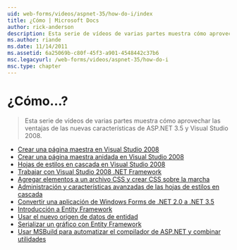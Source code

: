 ```yaml
---
uid: web-forms/videos/aspnet-35/how-do-i/index
title: ¿Cómo | Microsoft Docs
author: rick-anderson
description: Esta serie de vídeos de varias partes muestra cómo aprovechar las ventajas de las nuevas características de ASP.NET 3.5 y Visual Studio 2008.
ms.author: riande
ms.date: 11/14/2011
ms.assetid: 6a25069b-c80f-45f3-a901-4548442c37b6
msc.legacyurl: /web-forms/videos/aspnet-35/how-do-i
msc.type: chapter
---
```

<a name="how-do-i"></a>¿Cómo...?
====================
> Esta serie de vídeos de varias partes muestra cómo aprovechar las ventajas de las nuevas características de ASP.NET 3.5 y Visual Studio 2008.


- [Crear una página maestra en Visual Studio 2008](how-do-i-create-a-master-page-in-visual-studio-2008.md)
- [Crear una página maestra anidada en Visual Studio 2008](how-do-i-create-nested-master-page-in-visual-studio-2008.md)
- [Hojas de estilos en cascada en Visual Studio 2008](how-do-i-cascading-style-sheets-in-visual-studio-2008.md)
- [Trabajar con Visual Studio 2008 .NET Framework](how-do-i-working-with-visual-studio-2008-net-framework.md)
- [Agregar elementos a un archivo CSS y crear CSS sobre la marcha](how-do-i-adding-elements-to-a-css-file-and-create-new-css-on-the-fly.md)
- [Administración y características avanzadas de las hojas de estilos en cascada](how-do-i-advance-cascading-style-sheet-features-and-management.md)
- [Convertir una aplicación de Windows Forms de .NET 2.0 a .NET 3.5](how-do-i-converting-a-net-20-windows-forms-application-to-net-35.md)
- [Introducción a Entity Framework](how-do-i-get-started-with-the-entity-framework.md)
- [Usar el nuevo origen de datos de entidad](how-do-i-use-the-new-entity-data-source.md)
- [Serializar un gráfico con Entity Framework](how-do-i-serialize-a-graph-with-the-entity-framework.md)
- [Usar MSBuild para automatizar el compilador de ASP.NET y combinar utilidades](how-do-i-use-msbuild-to-automate-the-aspnet-compiler-and-merge-utilities.md)
